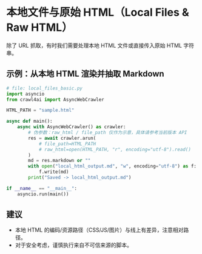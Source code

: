 # 本地文件与原始 HTML（Local Files & Raw HTML）

除了 URL 抓取，有时我们需要处理本地 HTML 文件或直接传入原始 HTML 字符串。

## 示例：从本地 HTML 渲染并抽取 Markdown

```python
# file: local_files_basic.py
import asyncio
from crawl4ai import AsyncWebCrawler

HTML_PATH = "sample.html"

async def main():
    async with AsyncWebCrawler() as crawler:
        # 伪参数：raw_html / file_path 仅作为示意，具体请参考当前版本 API
        res = await crawler.arun(
            # file_path=HTML_PATH
            # raw_html=open(HTML_PATH, "r", encoding="utf-8").read()
        )
        md = res.markdown or ""
        with open("local_html_output.md", "w", encoding="utf-8") as f:
            f.write(md)
        print("Saved -> local_html_output.md")

if __name__ == "__main__":
    asyncio.run(main())
```

## 建议

- 本地 HTML 的编码/资源路径（CSS/JS/图片）与线上有差异，注意相对路径。
- 对于安全考虑，谨慎执行来自不可信来源的脚本。
